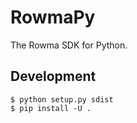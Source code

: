 # RowmaPy
The Rowma SDK for Python.

## Development
```
$ python setup.py sdist
$ pip install -U .
```
